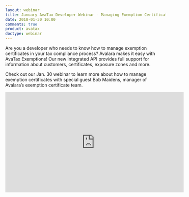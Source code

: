 ```yaml
---
layout: webinar
title: January AvaTax Developer Webinar - Managing Exemption Certificates
date: 2018-01-30 10:00
comments: true
product: avatax
doctype: webinar
---
```


Are you a developer who needs to know how to manage exemption certificates in your tax compliance process? Avalara makes it easy with AvaTax Exemptions! Our new integrated API provides full support for information about customers, certificates, exposure zones and more.

Check out our Jan. 30 webinar to learn more about how to manage exemption certificates with special guest Bob Maidens, manager of Avalara’s exemption certificate team.

<iframe width="560" height="315" src="https://www.youtube.com/embed/QdNUWwSZjoQ" frameborder="0" allow="autoplay; encrypted-media" allowfullscreen></iframe>